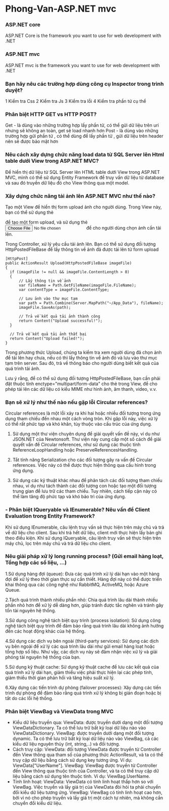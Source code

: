 # Phong-Van-ASP.NET mvc

### ASP.NET core
ASP.NET Core is the framework you want to use for web development with .NET
  
### ASP.NET mvc
ASP.NET mvc is the framework you want to use for web development with .NET

### Bạn hãy nêu các trường hợp dùng công cụ Inspector trong trình duyệt?
1 Kiểm tra Css
2 Kiểm tra Js
3 Kiểm tra lỗi
4 Kiểm tra phần tử cụ thể

### Phân biệt HTTP GET vs HTTP POST?
Get - là dùng vào những trường hợp lấy phần tử, có thể gửi dữ liệu trên uri nhưng sẽ không an toàn, get sẽ load nhanh hơn 
Post - là dùng vào những trường hợp gửi phần tử , có thể dùng để lấy phần tử , gửi dữ liệu trên header nên sẽ được bảo mật hơn


### Nêu cách xây dựng chức năng load data từ SQL Server lên Html table dưới View trong ASP.NET MVC?
Để hiển thị dữ liệu từ SQL Server lên HTML table dưới View trong ASP.NET MVC, mình có thể sử dụng Entity Framework để truy vấn 
dữ liệu từ database và sau đó truyền dữ liệu đó cho View thông qua một model.

### Xây dựng chức năng tải ảnh lên ASP.NET MVC như thế nào?
Tạo một View để hiển thị form upload ảnh cho người dùng. Trong View này, bạn có thể sử dụng thẻ <form> để tạo một form upload, 
và sử dụng thẻ <input type="file"> để cho người dùng chọn ảnh cần tải lên.

Trong Controller, xử lý yêu cầu tải ảnh lên. Bạn có thể sử dụng đối tượng HttpPostedFileBase để lấy thông tin về ảnh đã được tải lên từ form upload
  ```
  [HttpPost]
public ActionResult Upload(HttpPostedFileBase imageFile)
{
    if (imageFile != null && imageFile.ContentLength > 0)
    {
        // Lấy thông tin về ảnh
        var fileName = Path.GetFileName(imageFile.FileName);
        var contentType = imageFile.ContentType;

        // Lưu ảnh vào thư mục tạm
        var path = Path.Combine(Server.MapPath("~/App_Data"), fileName);
        imageFile.SaveAs(path);

        // Trả về kết quả tải ảnh thành công
        return Content("Upload successful!");
    }

    // Trả về kết quả tải ảnh thất bại
    return Content("Upload failed!");
}
  ```
  
Trong phương thức Upload, chúng ta kiểm tra xem người dùng đã chọn ảnh để tải lên hay chưa, nếu có thì lấy thông tin về ảnh đó và lưu vào thư mục tạm trên server. Sau đó, trả về thông báo cho người dùng biết kết quả của quá trình tải ảnh.

Lưu ý rằng, để có thể sử dụng đối tượng HttpPostedFileBase, bạn cần phải đặt thuộc tính enctype="multipart/form-data" cho thẻ <form> trong View, để cho phép tải lên các dữ liệu có kiểu MIME như hình ảnh, âm thanh, video, v.v.

### Bạn sẽ xử lý như thế nào nếu gặp lỗi Circular references?
Circular references là một lỗi xảy ra khi hai hoặc nhiều đối tượng trong ứng dụng tham chiếu đến nhau một cách vòng tròn. Khi gặp lỗi này, việc xử lý có thể rất phức tạp và khó khăn, tùy thuộc vào cấu trúc của ứng dụng.
  
1. Sử dụng một thư viện chuyên dụng để giải quyết vấn đề này, ví dụ như JSON.NET của Newtonsoft. Thư viện này cung cấp một số cách để giải quyết vấn đề Circular references, như sử dụng các thuộc tính ReferenceLoopHandling hoặc PreserveReferencesHandling.

2. Tắt tính năng Serialization cho các đối tượng gây ra vấn đề Circular references. Việc này có thể được thực hiện thông qua cấu hình trong ứng dụng.

3. Sử dụng các kỹ thuật khác nhau để phân tách các đối tượng tham chiếu nhau, ví dụ như tách thành các đối tượng con hoặc tạo một đối tượng trung gian để lưu trữ các tham chiếu. Tuy nhiên, cách tiếp cận này có thể làm tăng độ phức tạp và khó bảo trì của ứng dụng.

### - Phân biệt IQueryable và IEnumerable? Nêu vấn đề Client Evaluation trong Entity Framework?
Khi sử dụng IEnumerable, câu lệnh truy vấn sẽ thực hiện trên máy chủ và trả về dữ liệu cho client. Sau khi trả hết dữ liệu, client mới thực hiện lấy  bản ghi theo điều kiện.
Khi sử dụng IQueryable, câu lệnh truy vấn sẽ thực hiện trên máy chủ, lọc trên máy chủ và trả dữ liệu cho client.
  
### Nêu giải pháp xử lý long running process? (Gửi email hàng loạt, Tổng hợp các số liệu, …)
1.Sử dụng hàng đợi (queue): Đưa các quá trình xử lý dài hạn vào một hàng đợi để xử lý theo thời gian thực sự cần thiết. Hàng đợi này có thể được triển khai thông qua các công nghệ như RabbitMQ, ActiveMQ, hoặc Azure Queue.

2.Tách quá trình thành nhiều phần nhỏ: Chia quá trình lâu dài thành nhiều phần nhỏ hơn để xử lý dễ dàng hơn, giúp tránh được tắc nghẽn và tránh gây tốn tài nguyên hệ thống.

3.Sử dụng công nghệ tách biệt quy trình (process isolation): Sử dụng công nghệ tách biệt quy trình để đảm bảo rằng quá trình lâu dài không ảnh hưởng đến các hoạt động khác của hệ thống.

4.Sử dụng các dịch vụ bên ngoài (third-party services): Sử dụng các dịch vụ bên ngoài để xử lý các quá trình lâu dài như gửi email hàng loạt hoặc tổng hợp số liệu. Như vậy, các dịch vụ này sẽ đảm nhận việc xử lý và giải phóng tài nguyên hệ thống của bạn.

5.Sử dụng kỹ thuật cache: Sử dụng kỹ thuật cache để lưu các kết quả của quá trình xử lý dài hạn, giảm thiểu việc phải thực hiện lại các phép tính, giảm thiểu thời gian phản hồi và tăng hiệu suất xử lý.

6.Xây dựng các tiến trình dự phòng (failover processes): Xây dựng các tiến trình dự phòng để đảm bảo rằng quá trình xử lý không bị gián đoạn hoặc bị tắt do các lỗi hệ thống.
  
### Phân biệt ViewBag và ViewData trong MVC
- Kiểu dữ liệu truyền qua:
ViewData: được truyền dưới dạng một đối tượng ViewDataDictionary. Ta có thể lưu trữ bất kỳ loại dữ liệu nào vào ViewDataDictionary.
ViewBag: được truyền dưới dạng một đối tượng dynamic. Ta có thể lưu trữ bất kỳ loại dữ liệu nào vào ViewBag, cả các kiểu dữ liệu nguyên thủy (int, string,..) và đối tượng.
- Cách truy cập:
ViewData: đối tượng ViewData được truyền từ Controller đến View thông qua tham số của phương thức ActionResult, và ta có thể truy cập dữ liệu bằng cách sử dụng key tương ứng. Ví dụ: ViewData["UserName"].
ViewBag: ViewBag được truyền từ Controller đến View thông qua thuộc tính của Controller, và ta có thể truy cập dữ liệu bằng cách sử dụng tên thuộc tính. Ví dụ: ViewBag.UserName.
- Tính linh hoạt:
ViewData: ViewData có tính linh hoạt thấp hơn so với ViewBag. Việc truyền và lấy giá trị của ViewData đòi hỏi ta phải chuyển đổi kiểu dữ liệu tương ứng.
ViewBag: ViewBag có tính linh hoạt cao hơn, bởi vì nó cho phép truyền và lấy giá trị một cách tự nhiên, mà không cần chuyển đổi kiểu dữ liệu.
  
  
  
